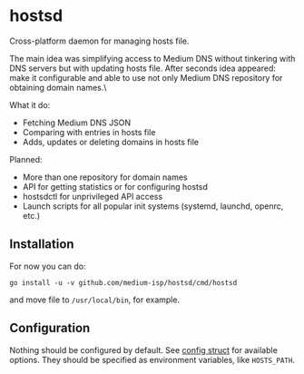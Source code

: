 # hostsd

Cross-platform daemon for managing hosts file.

The main idea was simplifying access to Medium DNS without tinkering with DNS servers but with updating hosts file. After seconds idea appeared: make it configurable and able to use not only Medium DNS repository for obtaining domain names.\

What it do:

* Fetching Medium DNS JSON
* Comparing with entries in hosts file
* Adds, updates or deleting domains in hosts file

Planned:

* More than one repository for domain names
* API for getting statistics or for configuring hostsd
* hostsdctl for unprivileged API access
* Launch scripts for all popular init systems (systemd, launchd, openrc, etc.)

## Installation

For now you can do:

```
go install -u -v github.com/medium-isp/hostsd/cmd/hostsd
```

and move file to ``/usr/local/bin``, for example.

## Configuration

Nothing should be configured by default. See [config struct](/internal/configuration/config.go) for available options. They should be specified as environment variables, like ``HOSTS_PATH``.